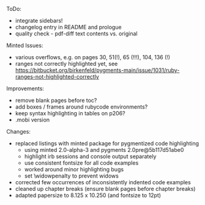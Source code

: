 

ToDo:
 
  * integrate sidebars!
  * changelog entry in README and prologue
  * quality check - pdf-diff text contents vs. original

Minted Issues:

  * various overflows, e.g. on pages 30, 51(!), 65 (!!!), 104, 136 (!)
  * ranges not correctly highlighted yet, see https://bitbucket.org/birkenfeld/pygments-main/issue/1031/ruby-ranges-not-highlighted-correctly

Improvements:

  * remove blank pages before toc?
  * add boxes / frames around rubycode environments?
  * keep syntax highlighting in tables on p206?
  * .mobi version

Changes:

  * replaced listings with minted package for pygmentized code highlighting
    - using minted 2.0-alpha-3 and pygments 2.0pre@5b117d51abe0
    - highlight irb sessions and console output separately
    - use consistent fontsize for all code examples
    - worked around minor highlighting bugs
    - set \widowpenalty to prevent widows
  * corrected few occurrences of inconsistently indented code examples
  * cleaned up chapter breaks (ensure blank pages before chapter breaks) 
  * adapted papersize to 8.125 x 10.250 (and fontsize to 12pt)
